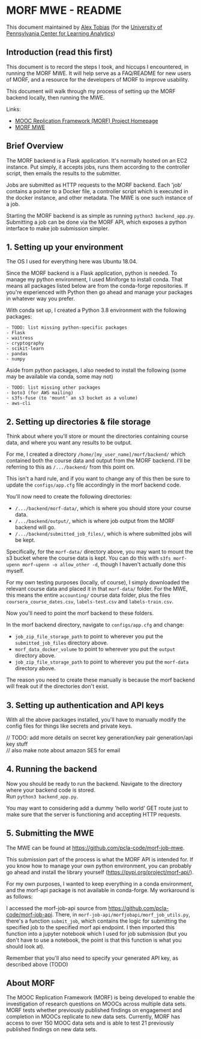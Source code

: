 # MORF MWE - README
This document maintained by [Alex Tobias](https://github.com/alextobias) (for the [University of Pennsylvania Center for Learning Analytics]((https://www.upenn.edu/learninganalytics/)))

## Introduction (read this first)

This document is to record the steps I took, and hiccups I encountered, in running the MORF MWE. It will help serve as a FAQ/README for new users of MORF, and a resource for the developers of MORF to improve usability.

This document will walk through my process of setting up the MORF backend locally, then running the MWE.

Links:
- [MOOC Replication Framework (MORF) Project Homepage](https://educational-technology-collective.github.io/morf/)
- [MORF MWE](https://github.com/pcla-code/morf-job-mwe)

## Brief Overview
The MORF backend is a Flask application. It's normally hosted on an EC2 instance. Put simply, it accepts jobs, runs them according to the controller script, then emails the results to the submitter.

Jobs are submitted as HTTP requests to the MORF backend. Each 'job' contains a pointer to a Docker file, a controller script which is executed in the docker instance, and other metadata. The MWE is one such instance of a job.

Starting the MORF backend is as simple as running `python3 backend_app.py`.  
Submitting a job can be done via the MORF API, which exposes a python interface to make job submission simpler.

## 1. Setting up your environment
The OS I used for everything here was Ubuntu 18.04.

Since the MORF backend is a Flask application, python is needed. To manage my python environment, I used Miniforge to install conda. That means all packages listed below are from the conda-forge repositories. If you're experienced with Python then go ahead and manage your packages in whatever way you prefer.

With conda set up, I created a Python 3.8 environment with the following packages:
```
- TODO: list missing python-specific packages
- Flask
- waitress
- cryptography
- scikit-learn
- pandas
- numpy
```

Aside from python packages, I also needed to install the following (some may be available via conda, some may not)
```
- TODO: list missing other packages
- boto3 (for AWS mailing)
- s3fs-fuse (to 'mount' an s3 bucket as a volume)
- aws-cli
```

## 2. Setting up directories & file storage

Think about where you'll store or mount the directories containing course data, and where you want any results to be output.

For me, I created a directory `/home/[my_user_name]/morf/backend/` which contained both the course data and output from the MORF backend. I'll be referring to this as `/.../backend/` from this point on.

This isn't a hard rule, and if you want to change any of this then be sure to update the `configs/app.cfg` file accordingly in the morf backend code. 

You'll now need to create the following directories:
- `/.../backend/morf-data/`, which is where you should store your course data.
- `/.../backend/output/`, which is where job output from the MORF backend will go. 
- `/.../backend/submitted_job_files/`, which is where submitted jobs will be kept.

Specifically, for the `morf-data/` directory above, you may want to mount the s3 bucket where the course data is kept. You can do this with `s3fs morf-upenn morf-upenn -o allow_other -d`, though I haven't actually done this myself.

For my own testing purposes (locally, of course), I simply downloaded the relevant course data and placed  it in that `morf-data/` folder. For the MWE, this means the entire `accounting/` course data folder, plus the files `coursera_course_dates.csv`, `labels-test.csv` and `labels-train.csv`.

Now you'll need to point the morf backend to these folders.

In the morf backend directory, navigate to `configs/app.cfg` and change:
- `job_zip_file_storage_path` to point to wherever you put the `submitted_job_files` directory above.
- `morf_data_docker_volume` to point to wherever you put the `output` directory above.
- `job_zip_file_storage_path` to point to wherever you put the `morf-data` directory above.

The reason you need to create these manually is because the morf backend will freak out if the directories don't exist.

## 3. Setting up authentication and API keys
With all the above packages installed, you'll have to manually modify the config files for things like secrets and private keys.

// TODO: add more details on secret key generation/key pair generation/api key stuff  
// also make note about amazon SES for email

## 4. Running the backend
Now you should be ready to run the backend. Navigate to the directory where your backend code is stored.  
Run `python3 backend_app.py`.

You may want to considering add a dummy 'hello world' GET route just to make sure that the server is functioning and accepting HTTP requests. 

## 5. Submitting the MWE
The MWE can be found at https://github.com/pcla-code/morf-job-mwe.

This submission part of the process is what the MORF API is intended for. If you know how to manage your own python environment, you can probably go ahead and install the library yourself (https://pypi.org/project/morf-api/).

For my own purposes, I wanted to keep everything in a conda environment, and the morf-api package is not available in conda-forge. My workaround is as follows:

I accessed the morf-job-api source from https://github.com/pcla-code/morf-job-api. There, in `morf-job-api/morfjobapi/morf_job_utils.py`, there's a function `submit_job`, which contains the logic for submitting the specified job to the specified morf api endpoint. I then imported this function into a jupyter notebook which I used for job submission (but you don't have to use a notebook, the point is that this function is what you should look at).

Remember that you'll also need to specify your generated API key, as described above (TODO)


## About MORF
The MOOC Replication Framework (MORF) is being developed to enable the investigation of research questions on MOOCs across multiple data sets. MORF tests whether previously published findings on engagement and completion in MOOCs replicate to new data sets. Currently, MORF has access to over 150 MOOC data sets and is able to test 21 previously published findings on new data sets.
